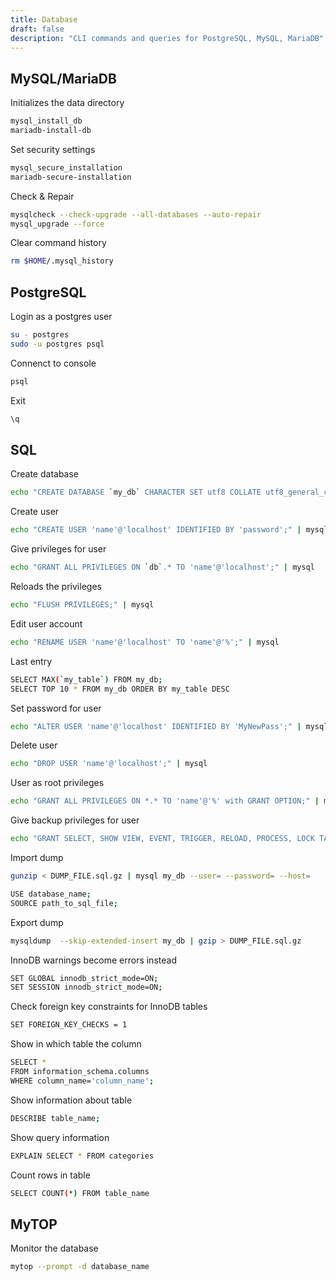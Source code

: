 ```yaml
---
title: Database
draft: false
description: "CLI commands and queries for PostgreSQL, MySQL, MariaDB"
---
```


## MySQL/MariaDB

Initializes the data directory

```bash
mysql_install_db
mariadb-install-db
```

Set security settings

```bash
mysql_secure_installation
mariadb-secure-installation
```

Check & Repair

```bash
mysqlcheck --check-upgrade --all-databases --auto-repair
mysql_upgrade --force
```

Clear command history

```bash
rm $HOME/.mysql_history
```

## PostgreSQL

Login as a postgres user

```bash
su - postgres
sudo -u postgres psql
```

Connenct to console

```bash
psql
```

Exit

```bash
\q
```

## SQL

Create database

```bash
echo "CREATE DATABASE `my_db` CHARACTER SET utf8 COLLATE utf8_general_ci;" | mysql
```

Create user

```bash
echo "CREATE USER 'name'@'localhost' IDENTIFIED BY 'password';" | mysql
```

Give privileges for user

```bash
echo "GRANT ALL PRIVILEGES ON `db`.* TO 'name'@'localhost';" | mysql
```

Reloads the privileges

```bash
echo "FLUSH PRIVILEGES;" | mysql
```

Edit user account

```bash
echo "RENAME USER 'name'@'localhost' TO 'name'@'%';" | mysql
```

Last entry

```bash
SELECT MAX(`my_table`) FROM my_db;
SELECT TOP 10 * FROM my_db ORDER BY my_table DESC
```

Set password for user

```bash
echo "ALTER USER 'name'@'localhost' IDENTIFIED BY 'MyNewPass';" | mysql
```

Delete user

```bash
echo "DROP USER 'name'@'localhost';" | mysql
```

User as root privileges

```bash
echo "GRANT ALL PRIVILEGES ON *.* TO 'name'@'%' with GRANT OPTION;" | mysql
```

Give backup privileges for user

```bash
echo "GRANT SELECT, SHOW VIEW, EVENT, TRIGGER, RELOAD, PROCESS, LOCK TABLES, REPLICATION CLIENT ON *.* TO 'name'@'localhost'" | mysql
```

Import dump

```bash
gunzip < DUMP_FILE.sql.gz | mysql my_db --user= --password= --host=
```

```bash
USE database_name;
SOURCE path_to_sql_file;
```

Export dump

```bash
mysqldump  --skip-extended-insert my_db | gzip > DUMP_FILE.sql.gz
```

InnoDB warnings become errors instead

```bash
SET GLOBAL innodb_strict_mode=ON;
SET SESSION innodb_strict_mode=ON;
```

Check foreign key constraints for InnoDB tables

```bash
SET FOREIGN_KEY_CHECKS = 1
```

Show in which table the column

```bash
SELECT *
FROM information_schema.columns
WHERE column_name='column_name';
```

Show information about table

```bash
DESCRIBE table_name;
```

Show query information

```bash
EXPLAIN SELECT * FROM categories
```

Count rows in table

```bash
SELECT COUNT(*) FROM table_name
```

## MyTOP

Monitor the database

```bash
mytop --prompt -d database_name
```
